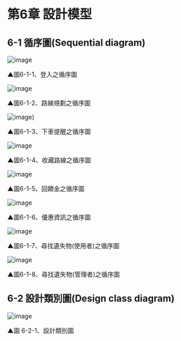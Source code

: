 # 第6章 設計模型
## 6-1 循序圖(Sequential diagram)

![image](https://user-images.githubusercontent.com/88043620/169237323-a4edb8b3-330b-4983-b629-c1abec021991.png)

▲圖6-1-1、登入之循序圖

![image](https://user-images.githubusercontent.com/88043620/169237566-ef8149f9-38d8-49ed-a575-dbd041e183bf.png)

▲圖6-1-2、路線規劃之循序圖

![image](https://user-images.githubusercontent.com/88043620/201337654-4980ed9c-a1f7-46cf-a6b7-8a6eeef40db9.png))

▲圖6-1-3、下車提醒之循序圖

![image](https://user-images.githubusercontent.com/88043620/201337623-3c7cd996-cd6f-4ac0-8f96-d4fea0dc655f.png)

▲圖6-1-4、收藏路線之循序圖

![image](https://user-images.githubusercontent.com/88043620/201337688-846e6c9d-d2bc-4e1e-aa0a-278080f13d7e.png)

▲圖6-1-5、回饋金之循序圖

![image](https://user-images.githubusercontent.com/88043620/169933845-27149c57-3413-4d05-8696-d4f9f494938a.png)

▲圖6-1-6、優惠資訊之循序圖

![image](https://user-images.githubusercontent.com/88043620/170396247-8f91927e-8a5f-4ea7-bbed-67ce933f3cde.png)

▲圖6-1-7、尋找遺失物(使用者)之循序圖

![image](https://user-images.githubusercontent.com/88043620/170949640-a9b6fb46-1bce-4ce9-b4a0-c7b84698f875.png)

▲圖6-1-8、尋找遺失物(管理者)之循序圖

## 6-2 設計類別圖(Design class diagram)

![image](https://user-images.githubusercontent.com/97924094/169946696-aae1a386-377e-4543-b0a5-381a000b7794.png)

▲圖 6-2-1、設計類別圖
